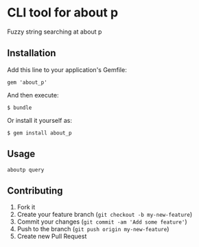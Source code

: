 # CLI tool for about p

Fuzzy string searching at about p

## Installation

Add this line to your application's Gemfile:

    gem 'about_p'

And then execute:

    $ bundle

Or install it yourself as:

    $ gem install about_p

## Usage

```
aboutp query
```

## Contributing

1. Fork it
2. Create your feature branch (`git checkout -b my-new-feature`)
3. Commit your changes (`git commit -am 'Add some feature'`)
4. Push to the branch (`git push origin my-new-feature`)
5. Create new Pull Request
